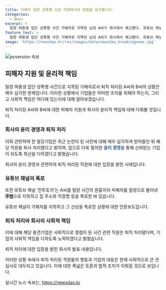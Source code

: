 ```yaml
---
title: 가해자 밀양 성폭행 신상 직장에서의 엄벌을 요구합니다.
categories:
  - News
excerpt: >
  밀양 여중생 집단 성폭행 사건 가해자로 지목된 남성 A씨가 회사에서 해고됐다. 유튜브 채널의 영상으로 인해 A씨와 B씨가 직장을 잃었으며, 해당 기업들은 사회적 책임을 다하겠다 밝혔다. 이 사건은 2004년에 있었던 사건으로, 미처 처벌받지 못한 가해자들로 인해 공분을 사고 있다. 시장과 시의회, 시민단체는 공동 사과문을 통해 피해자와 국민에게 사죄의 뜻을 밝혔다.
feature_text: >
  밀양 여중생 집단 성폭행 사건 가해자로 지목된 남성 A씨가 회사에서 해고됐다. 유튜브 채널의 영상으로 인해 A씨와 B씨가 직장을 잃었으며, 해당 기업들은 사회적 책임을 다하겠다 밝혔다. 이 사건은 2004년에 있었던 사건으로, 미처 처벌받지 못한 가해자들로 인해 공분을 사고 있다. 시장과 시의회, 시민단체는 공동 사과문을 통해 피해자와 국민에게 사죄의 뜻을 밝혔다.
image: 'https://newsdao.kr/res/images/meta/newsdao_breakingnews.jpg'
---
```


<p><img src="https://newsdao.kr/res/images/meta/newsdao_breakingnews.jpg" alt="pcversion 속보" /></p>

<h2 data-ke-size="size26">피해자 지원 및 윤리적 책임</h2>

<p>밀양 여중생 집단 성폭행 사건으로 지목된 가해자로서 퇴직 처리된 A씨와 B씨의 상황은 매우 심각한 문제입니다. 이러한 상황에서 기업들은 어떠한 조치를 취해야 하는지, 그리고 사회적 책임은 어디에 있는지에 대해 알아보겠습니다.</p>

<p data-ke-size="size16">퇴직 처리된 A씨와 B씨에 대한 피해자 지원과 회사의 윤리적 책임에 대해 다뤄볼 것입니다.</p>

<h3>회사의 윤리 경영과 퇴직 처리</h3>

<p>이와 관련하여 한 철강기업은 최근 논란이 된 사안에 대해 매우 심각하게 받아들인 뒤 해당 직원을 퇴사 처리했다고 밝히며, 앞으로 더욱 철저한 <b><span style="color: #1a5490;">윤리 경영</span></b>을 통해 신뢰받는 기업이 되도록 최선을 다하겠다고 밝혔습니다.</p>

<p data-ke-size="size16">회사의 윤리 경영과 관련하여 퇴직 처리된 직원에 대한 입장을 밝힌 사례입니다.</p>

<h3>유튜브 채널의 폭로</h3>

<p>또한 유튜브 채널 ‘전투토끼’는 A씨를 밀양 사건의 원흉이자 피해자를 밀양으로 불러낸 <b><span style="background-color: #21538527;">주범</span></b>으로 지목하고 집 주소와 직장명 등을 폭로한 바 있습니다.</p>

<p data-ke-size="size16">유튜브 채널이 가해자를 지목하고 그 신상을 폭로한 상황에 대한 언론보도입니다.</p>

<h3>퇴직 처리와 회사의 사회적 책임</h3>

<p>이에 대해 해당 중견기업은 사회적으로 쟁점이 된 사건 관련 직원은 퇴직 처리됐다며, 기업의 사회적 책임을 다하도록 노력하겠다고 밝혔습니다.</p>

<p data-ke-size="size16">퇴직 처리에 대한 입장을 밝힌 회사의 발표 내용입니다.</p>

<p>이러한 상황 속에서 퇴직 처리된 직원들의 행동과 기업의 대응은 현재 사회적으로 큰 관심사로 대두되고 있습니다. 이에 대한 폭넓은 토론과 법적 조치가 이뤄질 것으로 보입니다.</p>
실시간 뉴스 속보는, <a href="https://newsdao.kr" rel="dofollow">https://newsdao.kr</a>


